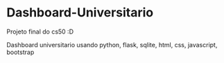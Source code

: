 # Dashboard-Universitario

Projeto final do cs50 :D

Dashboard universitario usando python, flask, sqlite, html, css, javascript, bootstrap
